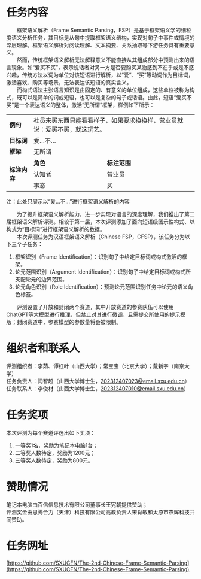 # 任务内容

&emsp;&emsp;框架语义解析（Frame Semantic Parsing，FSP）是基于框架语义学的细粒度语义分析任务，其目标是从句中提取框架语义结构，实现对句子中事件或情境的深层理解。框架语义解析对阅读理解、文本摘要、关系抽取等下游任务具有重要意义。    
&emsp;&emsp;然而，传统框架语义解析无法解释意义不能直接从其组成部分中预测出来的语言现象。如“爱买不买”，表示说话者对另一方是否要购买某物感到不在乎或是不感兴趣，传统方法以词为单位对该短语进行解析，以“爱”、“买”等动词作为目标词，激活喜欢、购买等场景，无法表达该短语的真实含义。   
&emsp;&emsp;而构式语法主张语言知识是由固定的、有意义的单位组成，这些单位被称为构式，既可以是简单的词或短语，也可以是复杂的句子或话语。由此，短语“爱买不买”是一个表达语义的整体，激活“无所谓”框架，样例如下所示：    

<table align="center">
    <tr>
        <td><b>例句</b></td>
        <td colspan="2">社员来买东西只能看看样子，如果要求换换样，营业员就说：爱买不买，就这玩艺。</td>
    </tr>
    <tr>
        <td><b>目标词</b></td>
        <td colspan="2">爱…不…</td>
    </tr>
    <tr>
        <td><b>框架</b></td>
        <td colspan="2">无所谓</td>
    </tr>
    <tr>
        <td rowspan="3"><b>标注内容</b></td>
        <td><b>角色</b></td>
        <td><b>标注范围</b></td>
    </tr>
    <tr>
        <td>认知者</td>
        <td>营业员</td>
    </tr>
    <tr>
        <td>事态</td>
        <td>买</td>
    </tr>
</table>
<tfoot align="center">注：此处只展示以“爱…不…”进行框架语义解析的内容</tfoot>


&emsp;&emsp;为了提升框架语义解析能力，进一步实现对语言的深度理解，我们推出了第二届框架语义解析评测。相较于第一届，本次评测添加了面向短语级图示性构式、以构式为“目标词”进行框架语义解析的数据。  
&emsp;&emsp;本次评测任务为汉语框架语义解析（Chinese FSP，CFSP），该任务分为以下三个子任务：  
1. 框架识别（Frame Identification）：识别句子中给定目标词或构式激活的框架。  
2. 论元范围识别（Argument Identification）：识别句子中给定目标词或构式所支配论元的边界范围。  
3. 论元角色识别（Role Identification）：预测论元范围识别任务中论元的语义角色标签。  

&emsp;&emsp;评测设置了开放和封闭两个赛道，其中开放赛道的参赛队伍可以使用ChatGPT等大模型进行推理，但禁止对其进行微调，且需提交所使用的提示模版；封闭赛道中，参赛模型的参数量将会被限制。  

# 组织者和联系人
评测组织者：李茹、谭红叶（山西大学）；常宝宝（北京大学）；戴新宇（南京大学）  
任务负责人：闫智超（山西大学博士生，202312407023@email.sxu.edu.cn）
任务联系人：李俊材（山西大学博士生，202312407010@email.sxu.edu.cn）

# 任务奖项
本次评测为每个赛道评选出如下奖项：  
1. 一等奖1名，奖励为笔记本电脑1台；
2. 二等奖人数待定，奖励为1200元；
3. 三等奖人数待定，奖励为800元。

# 赞助情况
笔记本电脑由百信信息技术有限公司董事长王宪朝提供赞助；  
评测奖金由思腾合力（天津）科技有限公司高教负责人宋肖敏和太原市杰辉科技共同赞助。  

# 任务网址
[https://github.com/SXUCFN/The-2nd-Chinese-Frame-Semantic-Parsing](https://github.com/SXUCFN/The-2nd-Chinese-Frame-Semantic-Parsing)

